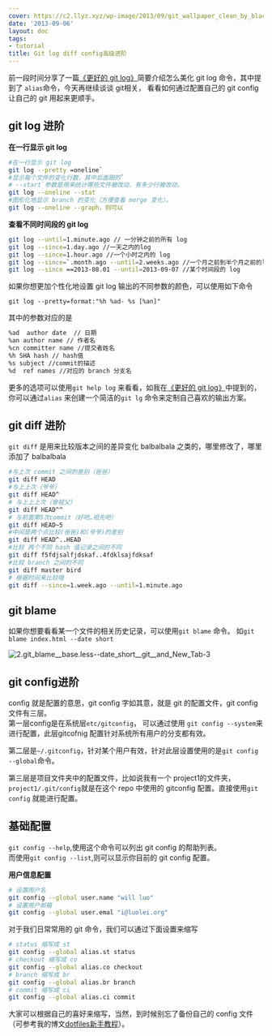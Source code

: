 ```yaml
---
cover: https://c2.llyz.xyz/wp-image/2013/09/git_wallpaper_clean_by_black_pixel-d5wmjnw.jpg
date: '2013-09-06'
layout: doc
tags:
- tutorial
title: Git log diff config高级进阶
---
```


前一段时间分享了一篇[《更好的 git log》](https://luolei.org/2013/08/better-git-log/)简要介绍怎么美化 git log 命令，其中提到了 `alias`命令，今天再继续谈谈 git相关， 看看如何通过配置自己的 git config 让自己的 git 用起来更顺手。

## git log 进阶

**在一行显示 git log**

```bash
#在一行显示 git log
git log --pretty =oneline`
#显示每个文件的变化行数，其中后面跟的`
# --start`参数是用来统计哪些文件被改动，有多少行被改动。
git log --oneline --stat 
#图形化地显示 branch 的变化（方便查看 merge 变化）。
git log --oneline --graph，则可以
```

**查看不同时间段的 git log**

```bash
git log --until=1.minute.ago // 一分钟之前的所有 log
git log --since=1.day.ago //一天之内的log
git log --since=1.hour.ago //一个小时之内的 log
git log --since=`.month.ago --until=2.weeks.ago //一个月之前到半个月之前的log
git log --since ==2013-08.01 --until=2013-09-07 //某个时间段的 log
```

如果你想更加个性化地设置 git log 输出的不同参数的颜色，可以使用如下命令

`git log --pretty=format:"%h %ad- %s [%an]"`

其中的参数对应的是

```txt
%ad  author date  // 日期
%an author name // 作者名
%cn committer name //提交者姓名
%h SHA hash // hash值
%s subject //commit的描述
%d  ref names //对应的 branch 分支名
```

更多的选项可以使用`git help log` 来看看，如我在[《更好的 git log》](https://luolei.org/2013/08/better-git-log/)中提到的，你可以通过`alias` 来创建一个简洁的`git lg` 命令来定制自己喜欢的输出方案。

## git diff 进阶

`git diff` 是用来比较版本之间的差异变化 balbalbala 之类的，哪里修改了，哪里添加了 balbalbala

```bash
#与上次 commit 之间的差别（爸爸）
git diff HEAD 
#与上上次（爷爷）
git diff HEAD^ 
# 与上上上次（曾祖父）
git diff HEAD^^ 
# 与前面第5次commit（好吧…祖先吧）
git diff HEAD~5 
#中间是两个点比较(爸爸)和(爷爷)的差别
git diff HEAD^..HEAD 
#比较 两个不同 hash 值记录之间的不同
git diff f5fdjsalfjdskaf..4fdklsajfdksaf
#比较 branch 之间的不同
git diff master bird 
# 根据时间来比较哦
git diff --since=1.week.ago --until=1.minute.ago 
```

## git blame

如果你想要看看某一个文件的相关历史记录，可以使用`git blame` 命令。 如`git blame index.html --date short`

![2._git_blame__base.less_--date_short__git__and_New_Tab-3](https://c2.llyz.xyz/wp-image/2013/09/2._git_blame__base.less_-date_short__git__and_New_Tab-3.png)

## git config进阶

config 就是配置的意思，git config 字如其意，就是 git 的配置文件，git config 文件有三层。  
第一层config是在系统层`etc/gitconfig`， 可以通过使用 `git config --system`来进行配置，此层gitcofnig 配置针对系统所有用户的分支都有效。

第二层是`~/.gitconfig`，针对某个用户有效，针对此层设置使用的是`git config --global`命令。

第三层是项目文件夹中的配置文件，比如说我有一个 project1的文件夹，`project1/.git/config`就是在这个 repo 中使用的 gitconfig 配置。直接使用`git config` 就能进行配置。

## 基础配置

`git config --help`,使用这个命令可以列出 git config 的帮助列表。  
而使用`git config --list`,则可以显示你目前的 git config 配置。

**用户信息配置**

```bash
# 设置用户名
git config --global user.name "will luo" 
# 设置用户邮箱
git config --global user.emal "i@luolei.org" 

```

对于我们日常常用的 git 命令，我们可以通过下面设置来缩写

```bash
# status 缩写成 st  
git config --global alias.st status 
# checkout 缩写成 co  
git config --global alias.co checkout 
# branch 缩写成 br
git config --global alias.br branch 
# commit 缩写成 ci  
git config --global alias.ci commit 

```

大家可以根据自己的喜好来缩写，当然，到时候别忘了备份自己的 config 文件（可参考我的博文[dotfiles新手教程](https://luolei.org/2013/09/dotfiles-tutorial/)）。
